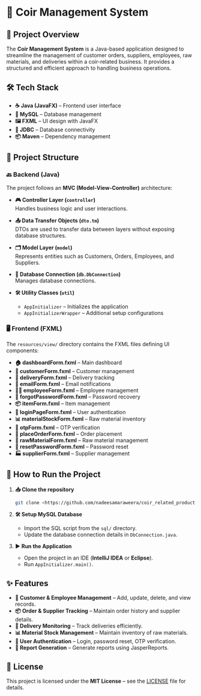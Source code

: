 # **🧵 Coir Management System**

## **📌 Project Overview**
The **Coir Management System** is a Java-based application designed to streamline the management of customer orders, suppliers, employees, raw materials, and deliveries within a coir-related business. It provides a structured and efficient approach to handling business operations.

## **🛠️ Tech Stack**
- **☕ Java (JavaFX)** – Frontend user interface
- **🐬 MySQL** – Database management
- **🖼️ FXML** – UI design with JavaFX
- **🔗 JDBC** – Database connectivity
- **📦 Maven** – Dependency management

## **📂 Project Structure**
### **🔙 Backend (Java)**
The project follows an **MVC (Model-View-Controller)** architecture:

- **🎮 Controller Layer (`controller`)**  
  Handles business logic and user interactions.

- **📤 Data Transfer Objects (`dto.tm`)**  
  DTOs are used to transfer data between layers without exposing database structures.

- **🗂️ Model Layer (`model`)**  
  Represents entities such as Customers, Orders, Employees, and Suppliers.

- **🔌 Database Connection (`db.DbConnection`)**  
  Manages database connections.

- **🛠️ Utility Classes (`util`)**
    - `AppInitializer` – Initializes the application
    - `AppInitializerWrapper` – Additional setup configurations

### **🖥️ Frontend (FXML)**
The `resources/view/` directory contains the FXML files defining UI components:
- **🏠 dashboardForm.fxml** – Main dashboard
- **👤 customerForm.fxml** – Customer management
- **🚚 deliveryForm.fxml** – Delivery tracking
- **📧 emailForm.fxml** – Email notifications
- **🧑‍💼 employeeForm.fxml** – Employee management
- **🔑 forgotPasswordForm.fxml** – Password recovery
- **📦 itemForm.fxml** – Item management
- **🔐 loginPageForm.fxml** – User authentication
- **📊 materialStockForm.fxml** – Raw material inventory
- **🔢 otpForm.fxml** – OTP verification
- **🛒 placeOrderForm.fxml** – Order placement
- **🌾 rawMaterialForm.fxml** – Raw material management
- **🔄 resetPasswordForm.fxml** – Password reset
- **🏭 supplierForm.fxml** – Supplier management

## **🚀 How to Run the Project**
1. **📥 Clone the repository**
   ```sh
   git clone <https://github.com/nadeesamaraweera/coir_related_products_management_system.git>
   ```
2. **🛠️ Setup MySQL Database**
    - Import the SQL script from the `sql/` directory.
    - Update the database connection details in `DbConnection.java`.

3. **▶️ Run the Application**
    - Open the project in an IDE (**IntelliJ IDEA** or **Eclipse**).
    - Run `AppInitializer.main()`.

## **✨ Features**
- **👥 Customer & Employee Management** – Add, update, delete, and view records.
- **📦 Order & Supplier Tracking** – Maintain order history and supplier details.
- **🚛 Delivery Monitoring** – Track deliveries efficiently.
- **📊 Material Stock Management** – Maintain inventory of raw materials.
- **🔐 User Authentication** – Login, password reset, OTP verification.
- **📑 Report Generation** – Generate reports using JasperReports.

## **📜 License**
This project is licensed under the **MIT License** – see the [LICENSE](LICENSE) file for details.


